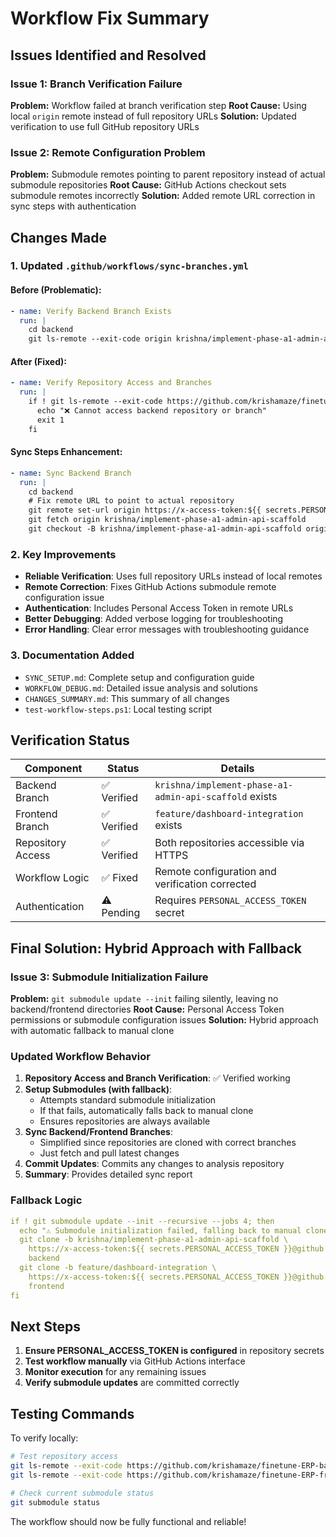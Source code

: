 # Workflow Fix Summary

## Issues Identified and Resolved

### Issue 1: Branch Verification Failure
**Problem:** Workflow failed at branch verification step
**Root Cause:** Using local `origin` remote instead of full repository URLs
**Solution:** Updated verification to use full GitHub repository URLs

### Issue 2: Remote Configuration Problem  
**Problem:** Submodule remotes pointing to parent repository instead of actual submodule repositories
**Root Cause:** GitHub Actions checkout sets submodule remotes incorrectly
**Solution:** Added remote URL correction in sync steps with authentication

## Changes Made

### 1. Updated `.github/workflows/sync-branches.yml`

#### Before (Problematic):
```yaml
- name: Verify Backend Branch Exists
  run: |
    cd backend
    git ls-remote --exit-code origin krishna/implement-phase-a1-admin-api-scaffold
```

#### After (Fixed):
```yaml
- name: Verify Repository Access and Branches
  run: |
    if ! git ls-remote --exit-code https://github.com/krishamaze/finetune-ERP-backend krishna/implement-phase-a1-admin-api-scaffold; then
      echo "❌ Cannot access backend repository or branch"
      exit 1
    fi
```

#### Sync Steps Enhancement:
```yaml
- name: Sync Backend Branch
  run: |
    cd backend
    # Fix remote URL to point to actual repository
    git remote set-url origin https://x-access-token:${{ secrets.PERSONAL_ACCESS_TOKEN }}@github.com/krishamaze/finetune-ERP-backend
    git fetch origin krishna/implement-phase-a1-admin-api-scaffold
    git checkout -B krishna/implement-phase-a1-admin-api-scaffold origin/krishna/implement-phase-a1-admin-api-scaffold
```

### 2. Key Improvements

- **Reliable Verification**: Uses full repository URLs instead of local remotes
- **Remote Correction**: Fixes GitHub Actions submodule remote configuration issue
- **Authentication**: Includes Personal Access Token in remote URLs
- **Better Debugging**: Added verbose logging for troubleshooting
- **Error Handling**: Clear error messages with troubleshooting guidance

### 3. Documentation Added

- `SYNC_SETUP.md`: Complete setup and configuration guide
- `WORKFLOW_DEBUG.md`: Detailed issue analysis and solutions
- `CHANGES_SUMMARY.md`: This summary of all changes
- `test-workflow-steps.ps1`: Local testing script

## Verification Status

| Component | Status | Details |
|-----------|--------|---------|
| Backend Branch | ✅ Verified | `krishna/implement-phase-a1-admin-api-scaffold` exists |
| Frontend Branch | ✅ Verified | `feature/dashboard-integration` exists |
| Repository Access | ✅ Verified | Both repositories accessible via HTTPS |
| Workflow Logic | ✅ Fixed | Remote configuration and verification corrected |
| Authentication | ⚠️ Pending | Requires `PERSONAL_ACCESS_TOKEN` secret |

## Final Solution: Hybrid Approach with Fallback

### Issue 3: Submodule Initialization Failure
**Problem:** `git submodule update --init` failing silently, leaving no backend/frontend directories
**Root Cause:** Personal Access Token permissions or submodule configuration issues
**Solution:** Hybrid approach with automatic fallback to manual clone

### Updated Workflow Behavior

1. **Repository Access and Branch Verification**: ✅ Verified working
2. **Setup Submodules (with fallback)**:
   - Attempts standard submodule initialization
   - If that fails, automatically falls back to manual clone
   - Ensures repositories are always available
3. **Sync Backend/Frontend Branches**:
   - Simplified since repositories are cloned with correct branches
   - Just fetch and pull latest changes
4. **Commit Updates**: Commits any changes to analysis repository
5. **Summary**: Provides detailed sync report

### Fallback Logic
```yaml
if ! git submodule update --init --recursive --jobs 4; then
  echo "⚠️ Submodule initialization failed, falling back to manual clone..."
  git clone -b krishna/implement-phase-a1-admin-api-scaffold \
    https://x-access-token:${{ secrets.PERSONAL_ACCESS_TOKEN }}@github.com/krishamaze/finetune-ERP-backend \
    backend
  git clone -b feature/dashboard-integration \
    https://x-access-token:${{ secrets.PERSONAL_ACCESS_TOKEN }}@github.com/krishamaze/finetune-ERP-frontend \
    frontend
fi
```

## Next Steps

1. **Ensure PERSONAL_ACCESS_TOKEN is configured** in repository secrets
2. **Test workflow manually** via GitHub Actions interface
3. **Monitor execution** for any remaining issues
4. **Verify submodule updates** are committed correctly

## Testing Commands

To verify locally:
```bash
# Test repository access
git ls-remote --exit-code https://github.com/krishamaze/finetune-ERP-backend krishna/implement-phase-a1-admin-api-scaffold
git ls-remote --exit-code https://github.com/krishamaze/finetune-ERP-frontend feature/dashboard-integration

# Check current submodule status
git submodule status
```

The workflow should now be fully functional and reliable!
